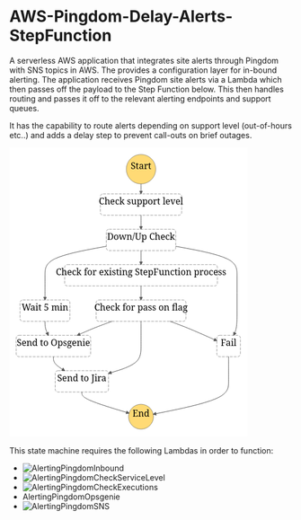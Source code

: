 # AWS-Pingdom-Delay-Alerts-StepFunction
A serverless AWS application that integrates site alerts through Pingdom with SNS topics in AWS. The provides a configuration layer for in-bound alerting. The application receives Pingdom site alerts via a Lambda which then passes off the payload to the Step Function below. This then handles routing and passes it off to the relevant alerting endpoints and support queues. 

It has the capability to route alerts depending on support level (out-of-hours etc..) and adds a delay step to prevent call-outs on brief outages. 

![Pingdom Alerts StepFunction](https://github.com/Fred-Luckham/AWS-Pingdom-Delay-Alerts-StepFunction/blob/main/stepfunctions_graph.png?raw=true)

This state machine requires the following Lambdas in order to function:

- ![AlertingPingdomInbound](https://github.com/Fred-Luckham/AWS-Pingdom-Delay-Alerts-Inbound)
- ![AlertingPingdomCheckServiceLevel](https://github.com/Fred-Luckham/AWS-Pingdom-Delay-Alerts-CheckServiceLevel)
- ![AlertingPingdomCheckExecutions](https://github.com/Fred-Luckham/AWS-Pingdom-Delay-Alerts-CheckExecutions)
- AlertingPingdomOpsgenie
- ![AlertingPingdomSNS](https://github.com/Fred-Luckham/AWS-Pingdom-Delay-Alerts-SNS)
